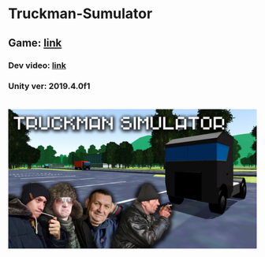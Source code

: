 # Truckman-Sumulator

<h2>Game: <a href="https://gamejolt.com/games/TS/591932">link</a></h2>
<h3>Dev video: <a href="https://youtu.be/RJmCBWcKG44">link</a><h3>
<p>Unity ver: 2019.4.0f1</p>

<br>
<img src="thumbnail.jpg">
